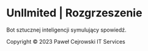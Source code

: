 # Unllmited | Rozgrzeszenie
Bot sztucznej inteligencji symulujący spowiedź.


Copyright © 2023 Paweł Cejrowski IT Services
